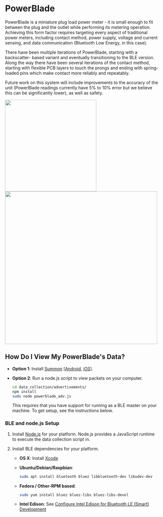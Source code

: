 PowerBlade
==========

PowerBlade is a miniature plug load power meter - it is small enough to fit
between the plug and the outlet while performing its metering operation.
Achieving this form factor requires targeting every aspect of traditional power
meters, including contact method, power supply, voltage and current sensing, and
data communication (Bluetooth Low Energy, in this case).

There have been multiple iterations of PowerBlade, starting with a backscatter-
based variant and eventually transitioning to the BLE version. Along the way
there have been several iterations of the contact method, starting with flexible
PCB layers to touch the prongs and ending with spring-loaded pins which make
contact more reliably and repeatably.

Future work on this system will include improvements to the accuracy of the unit
(PowerBlade readings currently have 5% to 10% error but we believe this can be
significantly lower), as well as safety.

<img src="https://raw.github.com/lab11/powerblade/master/images/powerblade_front_799x800.jpg" width="300">
<img src="https://raw.github.com/lab11/powerblade/master/images/powerblade_plug_profile_1000x423.jpg" width="500">

How Do I View My PowerBlade's Data?
-----------------------------------

- **Option 1**: Install [Summon](https://github.com/lab11/summon)
[[Android](https://play.google.com/store/apps/details?id=edu.umich.eecs.lab11.summon&hl=en),
[iOS](https://itunes.apple.com/us/app/summon-lab11/id1051205682?mt=8)].

- **Option 2**: Run a node.js script to view packets on your computer.

    ```sh
    cd data_collection/advertisements/
    npm install
    sudo node powerblade_adv.js
    ```

    This requires that you have support for running as a BLE
    master on your machine. To get setup, see the instructions below.

### BLE and node.js Setup

1. Install [Node.js](https://nodejs.org/en/download/package-manager/) for your platform.
Node.js provides a JavaScript runtime to execute the data collection script in.

2. Install BLE dependencies for your platform.

    - **OS X**: Install [Xcode](https://itunes.apple.com/ca/app/xcode/id497799835?mt=12)
    - **Ubuntu/Debian/Raspbian**:

        ```sh
        sudo apt install bluetooth bluez libbluetooth-dev libudev-dev
        ```

    - **Fedora / Other-RPM based**:

        ```sh
        sudo yum install bluez bluez-libs bluez-libs-devel
        ```

    - **Intel Edison**: See [Configure Intel Edison for Bluetooth LE (Smart) Development](http://rexstjohn.com/configure-intel-edison-for-bluetooth-le-smart-development/)



